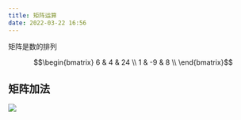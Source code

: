 ```yaml
---
title: 矩阵运算
date: 2022-03-22 16:56
---
```

矩阵是数的排列
```math
\begin{bmatrix}
6 & 4 & 24 \\
1 & -9 & 8 \\
\end{bmatrix}
```
## 矩阵加法
![](./_image/2022-03-22/2022-03-22-17-18-17@2x.jpg)